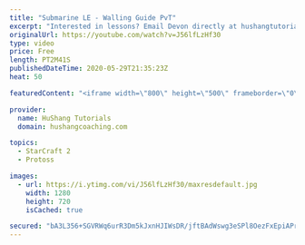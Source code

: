 ```yaml
---
title: "Submarine LE - Walling Guide PvT"
excerpt: "Interested in lessons? Email Devon directly at hushangtutorials@outlook.com ------------------------------------------------------------------------------------------------------- Want to support HuShang Tutorials directly? Patreon is a website where you can contribute a monthly donation that will help"
originalUrl: https://youtube.com/watch?v=J56lfLzHf30
type: video
price: Free
length: PT2M41S
publishedDateTime: 2020-05-29T21:35:23Z
heat: 50

featuredContent: "<iframe width=\"800\" height=\"500\" frameborder=\"0\" src=\"https://www.youtube.com/embed/J56lfLzHf30\" allow=\"accelerometer; autoplay; encrypted-media; gyroscope; picture-in-picture\" allowfullscreen></iframe>"

provider:
  name: HuShang Tutorials
  domain: hushangcoaching.com

topics:
  - StarCraft 2
  - Protoss

images:
  - url: https://i.ytimg.com/vi/J56lfLzHf30/maxresdefault.jpg
    width: 1280
    height: 720
    isCached: true

secured: "bA3L356+SGVRWq6urR3Dm5kJxnHJIWsDR/jftBAdWswg3eSPl8OezFxEpiAPrzZchuqTZNkaRaTONBH7U5OMU1lOzx7lmJpbpuKyESuZc/c/JBvkTl6UDYlK18nZ4+dpsbHpWe/k/RXei8322zrFUS6/bJsTFlmsTpdag0bu5LczFQTxyU5iwK50+haIUnreIviQkZBHTX/a83kdzlSxMlDLm3htcgbJsnmMz+X9YS/+KVoUwtYGQJo6Xp7ATiqPLW18f3G95bz8L0GQJR6D44LNVmu06MeumKIsxZa1uGC/uc7UFeZich7EZcdhGlFYsGSK/RhKbbgiWEhs8P7dw5s/1ZInJbCCXdhWfPIiKpE0XnjKvp5J1Zb5pJ545cWtXj5ptAij11cjEPp09aa3C4EdIc7ItLNlqJccr61ispo=;RoZpK6rwJTMK0mAQQDOe0A=="
---
```


